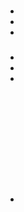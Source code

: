 # 



## 

- 

- 

- 



### 

- 

- 

- 





![]()

## 







![]()



![]()



## 

### 

> 



### 



#### 







#### 













### 

> 



## 



## 



### 

[]()[]()

![]()

![]()

![]()

![]()

![]()

![]()

#### 

- []()

### 

[]()[]()

[]()

![]()



